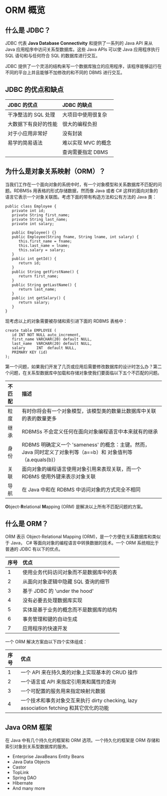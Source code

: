 # ORM 概览

## 什么是 JDBC？

JDBC  代表 **Java Database Connectivity** 和提供了一系列的 Java API 来从 Java 应用程序中访问关系型数据库。这些 Java APIs 可以使 Java 应用程序执行 SQL 语句和与任何符合 SQL 的数据库进行交互。

JDBC 提供了一个灵活的结构来写一个数据库独立的应用程序，该程序能够运行在不同的平台上并且能够不加修改的和不同的 DBMS 进行交互。

## JDBC 的优点和缺点

|**JDBC 的优点**|**JDBC 的缺点**|
|:------------- |:-------------| 
|干净整洁的 SQL 处理|大项目中使用很复杂|
|大数据下有良好的性能|很大的编程负担|
|对于小应用非常好|没有封装|
|易学的简易语法|难以实现 MVC 的概念|
| |查询需要指定 DBMS|

## 为什么是对象关系映射（ORM）？

当我们工作在一个面向对象的系统中时，有一个对象模型和关系数据库不匹配的问题。RDBMSs 用表格的形式存储数据，然而像 Java 或者 C\# 这样的面向对象的语言它表示一个对象关联图。考虑下面的带有构造方法和公有方法的 Java 类：

```
public class Employee {
   private int id;
   private String first_name; 
   private String last_name;   
   private int salary;  

   public Employee() {}
   public Employee(String fname, String lname, int salary) {
      this.first_name = fname;
      this.last_name = lname;
      this.salary = salary;
   }
   public int getId() {
      return id;
   }
   public String getFirstName() {
      return first_name;
   }
   public String getLastName() {
      return last_name;
   }
   public int getSalary() {
      return salary;
   }
}
```

现考虑以上的对象需要被存储和索引进下面的 RDBMS 表格中：

```
create table EMPLOYEE (
   id INT NOT NULL auto_increment,
   first_name VARCHAR(20) default NULL,
   last_name  VARCHAR(20) default NULL,
   salary     INT  default NULL,
   PRIMARY KEY (id)
);
```

第一个问题，如果我们开发了几页或应用后需要修改数据库的设计时怎么办？第二个问题，在关系型数据库中加载和存储对象使我们要面临以下五个不匹配的问题。

|**不匹配**|**描述**|
|:------------- |:-------------| 
|粒度|有时你将会有一个对象模型，该模型类的数量比数据库中关联的表的数量更多|
|继承|RDBMSs 不会定义任何在面向对象编程语言中本来就有的继承|
|身份| RDBMS 明确定义一个 'sameness' 的概念：主键。然而，Java 同时定义了对象判等（a==b）和 对象值判等（a.equals(b)）|
|关联|面向对象的编程语言使用对象引用来表现关联，而一个 RDBMS 使用外键来表示对象关联|
|导航|在 Java 中和在 RDBMS 中访问对象的方式完全不相同|

**O**bject-**R**elational **M**apping (ORM) 是解决以上所有不匹配问题的方案。

## 什么是 ORM？

ORM 表示 Object-Relational Mapping (ORM)，是一个方便在关系数据库和类似于 Java， C\# 等面向对象的编程语言中转换数据的技术。一个 ORM 系统相比于普通的 JDBC 有以下的优点。

|**序号**|**优点**|
|:------------- |:-------------| 
|1|使用业务代码访问对象而不是数据库中的表|
|2|从面向对象逻辑中隐藏 SQL 查询的细节|
|3|基于 JDBC 的 'under the hood'|
|4|没有必要去处理数据库实现|
|5|实体是基于业务的概念而不是数据库的结构|
|6|事务管理和键的自动生成|
|7|应用程序的快速开发|

一个 ORM 解决方案由以下四个实体组成：

|**序号**|**优点**|
|:------------- |:-------------| 
|1|一个 API 来在持久类的对象上实现基本的 CRUD 操作|
|2|一个语言或 API 来指定引用类和属性的查询|
|3|一个可配置的服务用来指定映射元数据|
|4|一个技术和事务对象交互来执行 dirty checking, lazy association fetching 和其它优化的功能|

## Java ORM 框架

在 Java 中有几个持久化的框架和 ORM 选项。一个持久化的框架是 ORM 存储和索引对象到关系型数据库的服务。

- Enterprise JavaBeans Entity Beans
- Java Data Objects
- Castor
- TopLink
- Spring DAO
- Hibernate
- And many more
